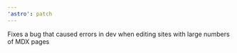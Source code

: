 ```yaml
---
'astro': patch
---
```


Fixes a bug that caused errors in dev when editing sites with large numbers of MDX pages
